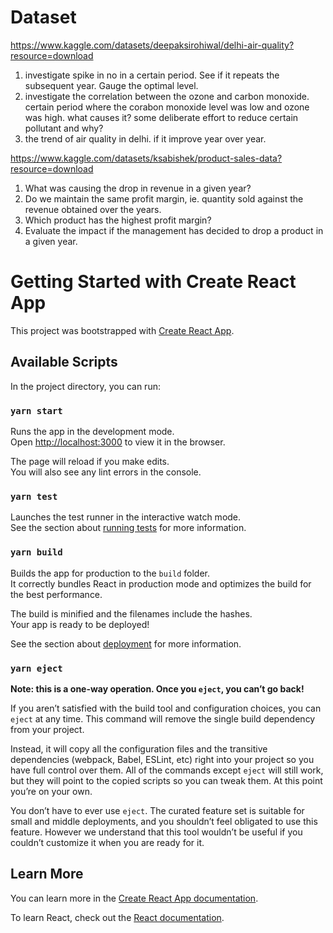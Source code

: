 # Dataset 
https://www.kaggle.com/datasets/deepaksirohiwal/delhi-air-quality?resource=download
1) investigate spike in no in a certain period. See if it repeats the subsequent year. Gauge the optimal level. 
2) investigate the correlation between the ozone and carbon monoxide. certain period where the corabon monoxide level was low and ozone was high. what causes it? some deliberate effort to reduce certain pollutant and why? 
3) the trend of air quality in delhi. if it improve year over year. 

https://www.kaggle.com/datasets/ksabishek/product-sales-data?resource=download
1) What was causing the drop in revenue in a given year? 
2) Do we maintain the same profit margin, ie. quantity sold against the revenue obtained over the years. 
3) Which product has the highest profit margin? 
4) Evaluate the impact if the management has decided to drop a product in a given year.

# Getting Started with Create React App

This project was bootstrapped with [Create React App](https://github.com/facebook/create-react-app).

## Available Scripts

In the project directory, you can run:

### `yarn start`

Runs the app in the development mode.\
Open [http://localhost:3000](http://localhost:3000) to view it in the browser.

The page will reload if you make edits.\
You will also see any lint errors in the console.

### `yarn test`

Launches the test runner in the interactive watch mode.\
See the section about [running tests](https://facebook.github.io/create-react-app/docs/running-tests) for more information.

### `yarn build`

Builds the app for production to the `build` folder.\
It correctly bundles React in production mode and optimizes the build for the best performance.

The build is minified and the filenames include the hashes.\
Your app is ready to be deployed!

See the section about [deployment](https://facebook.github.io/create-react-app/docs/deployment) for more information.

### `yarn eject`

**Note: this is a one-way operation. Once you `eject`, you can’t go back!**

If you aren’t satisfied with the build tool and configuration choices, you can `eject` at any time. This command will remove the single build dependency from your project.

Instead, it will copy all the configuration files and the transitive dependencies (webpack, Babel, ESLint, etc) right into your project so you have full control over them. All of the commands except `eject` will still work, but they will point to the copied scripts so you can tweak them. At this point you’re on your own.

You don’t have to ever use `eject`. The curated feature set is suitable for small and middle deployments, and you shouldn’t feel obligated to use this feature. However we understand that this tool wouldn’t be useful if you couldn’t customize it when you are ready for it.

## Learn More

You can learn more in the [Create React App documentation](https://facebook.github.io/create-react-app/docs/getting-started).

To learn React, check out the [React documentation](https://reactjs.org/).
